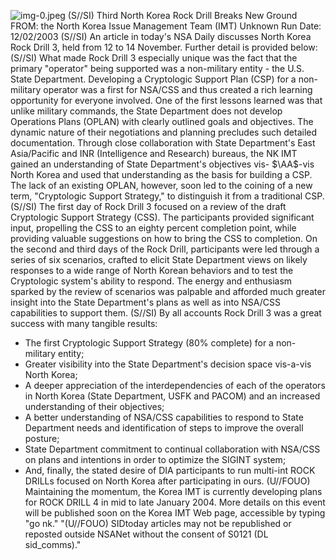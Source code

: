 ![img-0.jpeg](img-0.jpeg)
(S//SI) Third North Korea Rock Drill Breaks New Ground
FROM: the North Korea Issue Management Team (IMT)
Unknown
Run Date: 12/02/2003
(S//SI) An article in today's NSA Daily discusses North Korea Rock Drill 3, held from 12 to 14 November. Further detail is provided below:
(S//SI) What made Rock Drill 3 especially unique was the fact that the primary "operator" being supported was a non-military entity - the U.S. State Department. Developing a Cryptologic Support Plan (CSP) for a non-military operator was a first for NSA/CSS and thus created a rich learning opportunity for everyone involved. One of the first lessons learned was that unlike military commands, the State Department does not develop Operations Plans (OPLAN) with clearly outlined goals and objectives. The dynamic nature of their negotiations and planning precludes such detailed documentation. Through close collaboration with State Department's East Asia/Pacific and INR (Intelligence and Research) bureaus, the NK IMT gained an understanding of State Department's objectives vis- $\AA$-vis North Korea and used that understanding as the basis for building a CSP. The lack of an existing OPLAN, however, soon led to the coining of a new term, "Cryptologic Support Strategy," to distinguish it from a traditional CSP.
(S//SI) The first day of Rock Drill 3 focused on a review of the draft Cryptologic Support Strategy (CSS). The participants provided significant input, propelling the CSS to an eighty percent completion point, while providing valuable suggestions on how to bring the CSS to completion. On the second and third days of the Rock Drill, participants were led through a series of six scenarios, crafted to elicit State Department views on likely responses to a wide range of North Korean behaviors and to test the Cryptologic system's ability to respond. The energy and enthusiasm sparked by the review of scenarios was palpable and afforded much greater insight into the State Department's plans as well as into NSA/CSS capabilities to support them.
(S//SI) By all accounts Rock Drill 3 was a great success with many tangible results:

- The first Cryptologic Support Strategy (80\% complete) for a non-military entity;
- Greater visibility into the State Department's decision space vis-a-vis North Korea;
- A deeper appreciation of the interdependencies of each of the operators in North Korea (State Department, USFK and PACOM) and an increased understanding of their objectives;
- A better understanding of NSA/CSS capabilities to respond to State Department needs and identification of steps to improve the overall posture;
- State Department commitment to continual collaboration with NSA/CSS on plans and intentions in order to optimize the SIGINT system;
- And, finally, the stated desire of DIA participants to run multi-int ROCK DRILLs focused on North Korea after participating in ours.
(U//FOUO) Maintaining the momentum, the Korea IMT is currently developing plans for ROCK DRILL 4 in mid to late January 2004. More details on this event will be published soon on the Korea IMT Web page, accessible by typing "go nk."
"(U//FOUO) SIDtoday articles may not be republished or reposted outside NSANet without the consent of S0121 (DL sid_comms)."
